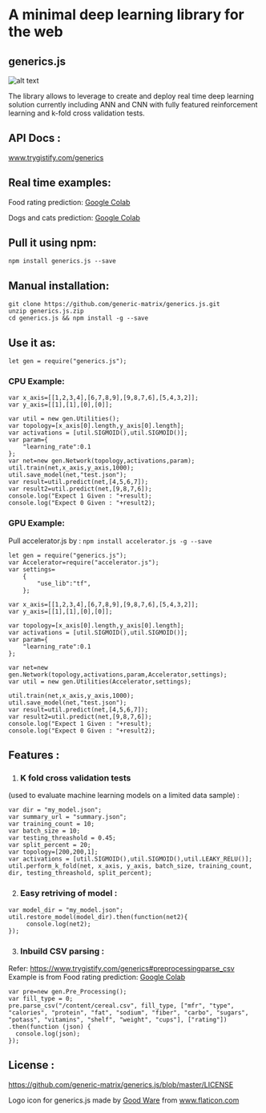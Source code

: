 # A minimal deep learning library for the web
## generics.js

![alt text](https://www.trygistify.com/generics.js/assets/icons/logo.png)

The library allows to leverage to create and deploy real time deep learning solution currently including ANN and CNN with fully featured reinforcement learning and k-fold cross validation tests.

## API Docs :
www.trygistify.com/generics

## Real time examples:
Food rating prediction: [Google Colab](https://colab.research.google.com/drive/1Kn6UHHkU_uxU10QY4efMSnIetWrc_AuS)

Dogs and cats prediction: [Google Colab](https://colab.research.google.com/drive/1lQ-14TdZvkDSb8d9P_kbciqpxieD-9Sw)

## Pull it using npm:
`npm install generics.js --save`

## Manual installation:
```
git clone https://github.com/generic-matrix/generics.js.git
unzip generics.js.zip
cd generics.js && npm install -g --save
```

## Use it as:
```
let gen = require("generics.js");
```
### CPU Example:
```
var x_axis=[[1,2,3,4],[6,7,8,9],[9,8,7,6],[5,4,3,2]];
var y_axis=[[1],[1],[0],[0]];

var util = new gen.Utilities();
var topology=[x_axis[0].length,y_axis[0].length];
var activations = [util.SIGMOID(),util.SIGMOID()];
var param={
    "learning_rate":0.1
};
var net=new gen.Network(topology,activations,param);
util.train(net,x_axis,y_axis,1000);
util.save_model(net,"test.json");
var result=util.predict(net,[4,5,6,7]);
var result2=util.predict(net,[9,8,7,6]);
console.log("Expect 1 Given : "+result);
console.log("Expect 0 Given : "+result2);
```
### GPU Example:
Pull accelerator.js by :
`npm install accelerator.js -g --save`
```
let gen = require("generics.js");
var Accelerator=require("accelerator.js");
var settings=
    {
        "use_lib":"tf",
    };
```
```
var x_axis=[[1,2,3,4],[6,7,8,9],[9,8,7,6],[5,4,3,2]];
var y_axis=[[1],[1],[0],[0]];

var topology=[x_axis[0].length,y_axis[0].length];
var activations = [util.SIGMOID(),util.SIGMOID()];
var param={
    "learning_rate":0.1
};

var net=new gen.Network(topology,activations,param,Accelerator,settings);
var util = new gen.Utilities(Accelerator,settings);

util.train(net,x_axis,y_axis,1000);
util.save_model(net,"test.json");
var result=util.predict(net,[4,5,6,7]);
var result2=util.predict(net,[9,8,7,6]);
console.log("Expect 1 Given : "+result);
console.log("Expect 0 Given : "+result2);
```
## Features  :
1) ### K fold cross validation tests  
(used to evaluate machine learning models on a limited data sample) :  
```
var dir = "my_model.json";
var summary_url = "summary.json";
var training_count = 10;
var batch_size = 10;
var testing_threashold = 0.45;
var split_percent = 20;
var topology=[200,200,1];
var activations = [util.SIGMOID(),util.SIGMOID(),util.LEAKY_RELU()];
util.perform_k_fold(net, x_axis, y_axis, batch_size, training_count, dir, testing_threashold, split_percent);
```
  
2) ### Easy retriving of model  :  

```
var model_dir = "my_model.json";
util.restore_model(model_dir).then(function(net2){
     console.log(net2);
});
```
3) ### Inbuild CSV parsing :
Refer: https://www.trygistify.com/generics#preprocessingparse_csv
<br>
Example is from 
Food rating prediction: [Google Colab](https://colab.research.google.com/drive/1Kn6UHHkU_uxU10QY4efMSnIetWrc_AuS)
```
var pre=new gen.Pre_Processing();
var fill_type = 0;
pre.parse_csv("/content/cereal.csv", fill_type, ["mfr", "type", "calories", "protein", "fat", "sodium", "fiber", "carbo", "sugars", "potass", "vitamins", "shelf", "weight", "cups"], ["rating"])
.then(function (json) {
  console.log(json);
});
```

## License :

https://github.com/generic-matrix/generics.js/blob/master/LICENSE

Logo icon for generics.js made by [Good Ware](https://www.flaticon.com/authors/good-ware) from www.flaticon.com

